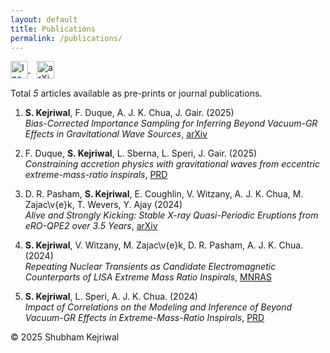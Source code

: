 ```yaml
---
layout: default
title: Publications
permalink: /publications/
---
```


<div style="text-align: left; margin-bottom: 15px;">

  <!-- InspireHEP -->
  <a href="https://inspirehep.net/authors/2739234?ui-citation-summary=true" target="_blank" title="InspireHEP Profile" style="margin-right: 10px;">
    <img src="https://inspirehep.net/assets/images/inspire-logo.svg" alt="InspireHEP" style="height: 28px; vertical-align: middle;">
  </a>

  <!-- arXiv -->
  <a href="https://arxiv.org/search/advanced?advanced=&terms-0-operator=AND&terms-0-term=Kejriwal%2C+Shubham&terms-0-field=author&classification-physics=y&classification-physics_archives=all&classification-include_cross_list=include&date-year=&date-filter_by=date_range&date-from_date=2023&date-to_date=&date-date_type=submitted_date&abstracts=show&size=50&order=-announced_date_first" target="_blank" title="arXiv Search">
    <img src="https://upload.wikimedia.org/wikipedia/commons/2/25/ArXiv_logo.png" alt="arXiv" style="height: 28px; vertical-align: middle;">
  </a>

</div>

Total *5* articles available as pre-prints or journal publications.

1. **S. Kejriwal**, F. Duque, A. J. K. Chua, J. Gair. (2025)  
    *Bias-Corrected Importance Sampling for Inferring Beyond Vacuum-GR Effects in Gravitational Wave Sources*, [arXiv](https://arxiv.org/abs/2503.01120)

2. F. Duque, **S. Kejriwal**, L. Sberna, L. Speri, J. Gair. (2025)  
    *Constraining accretion physics with gravitational waves from eccentric extreme-mass-ratio inspirals*, [PRD](https://journals.aps.org/prd/abstract/10.1103/PhysRevD.111.084006)

3. D. R. Pasham, **S. Kejriwal**, E. Coughlin, V. Witzany, A. J. K. Chua, M. Zajac\v{e}k, T. Wevers, Y. Ajay (2024)  
    *Alive and Strongly Kicking: Stable X-ray Quasi-Periodic Eruptions from eRO-QPE2 over 3.5 Years*, [arXiv](https://arxiv.org/abs/2411.00289)
    
4. **S. Kejriwal**, V. Witzany, M. Zajac\v{e}k, D. R. Pasham, A. J. K. Chua. (2024)  
    *Repeating Nuclear Transients as Candidate Electromagnetic Counterparts of LISA Extreme Mass Ratio Inspirals*, [MNRAS](https://doi.org/10.1093/mnras/stae1599)

5. **S. Kejriwal**, L. Speri, A. J. K. Chua. (2024)  
    *Impact of Correlations on the Modeling and Inference of Beyond Vacuum-GR Effects in Extreme-Mass-Ratio Inspirals*, [PRD](https://doi.org/10.1103/PhysRevD.110.084060)


© 2025 Shubham Kejriwal
